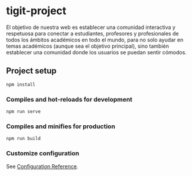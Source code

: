 # tigit-project

El objetivo de nuestra web es establecer una comunidad interactiva y respetuosa para conectar a estudiantes, profesores y profesionales de todos los ámbitos académicos en todo el mundo, para no solo ayudar en temas académicos (aunque sea el objetivo principal), sino también establecer una comunidad donde los usuarios se puedan sentir cómodos. 

## Project setup
```
npm install
```

### Compiles and hot-reloads for development
```
npm run serve
```

### Compiles and minifies for production
```
npm run build
```

### Customize configuration
See [Configuration Reference](https://cli.vuejs.org/config/).
